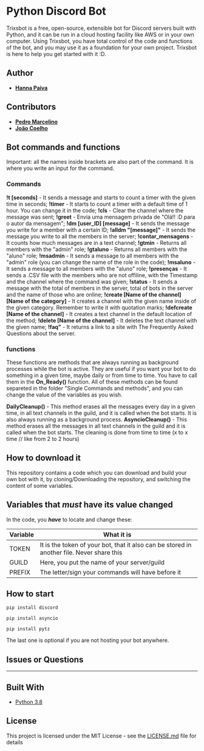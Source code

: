 # Python Discord Bot 

Trixsbot is a free, open-source, extensible bot for Discord servers built with Python, and it can be run in a cloud hosting facility like AWS or in your own computer. Using Trixsbot, you have total control of the code and functions of the bot, and you may use it as a foundation for your own project. Trixsbot is here to help you get started with it :D.  

## Author

* **[Hanna Paiva](https://github.com/Hantriex)**

## Contributors

* **[Pedro Marcelino](https://github.com/pmarcelino)**
* **[João Coelho](https://github.com/joaopcoelho)**

## Bot commands and functions

Important: all the names inside brackets are also part of the command. It is where you write an input for the command. 

### Commands

**!t [seconds]** - It sends a message and starts to count a timer with the given time in seconds;
**!timer** - It starts to count a timer with a default time of 1 hour. You can change it in the code;
**!cls** - Clear the channel where the message was sent; 
**!greet** - Envia uma mensagem privada de "Olá!! :D para o autor da mensagem";
**!dm [user_ID] [message]**  - It sends the message you write for a member with a certain ID;
**!alldm "[message]"** - It sends the message you write to all the members in the server;
**!contar_mensagens** - It counts how much messages are in a text channel;
**!gtmin** - Returns all members with the "admin" role;
**!gtaluno** - Returns all members with the "aluno" role;
**!msadmin** - It sends a message to all members with the "admin" role (you can change the name of the role in the code); 
**!msaluno** - It sends a message to all members with the "aluno" role;
**!presenças** - It sends a .CSV file with the members who are not offiline, with the Timestamp and the channel where the command was given; 
**!status** - It sends a message with the total of members in the server, total of bots in the server and the name of those who are online; 
**!create [Name of the channel] [Name of the category]** - It creates a channel with the given name inside of the given category. Remember to write it with quotation marks;
**!defcreate [Name of the channel]** - It creates a text channel in the default location of the method;
**!delete [Name of the channel]** - It deletes the text channel with the given name;
**!faq"** - It returns a link to a site with The Frequently Asked Questions about the server.

 ### functions
 
These functions are methods that are always running as background processes while the bot is active. They are useful if you want your bot to do something in a given time, maybe daily or from time to time. You have to call them in the **On_Ready()** function. 
All of these methods can be found separeted in the folder "Single Commands and methods", and you can change the value of the variables as you wish. 

**DailyCleanup()** - This method erases all the messages every day in a given time, in all text channels in the guild, and it 
     is called when the bot starts. It is also always running as a background process.
**AsyncioCleanup()** - This method erases all the messages in all text channels in the guild and it is called when the bot starts. The cleaning is done from time to time (x to x time // like from 2 to 2 hours)

## How to download it

This repository contains a code which you can download and build your own bot with it, by cloning/Downloading the repository, and switching the content of some variables.


## Variables that ***must*** have its value changed

In the code, you ***have*** to locate and change these:

| Variable              | What it is                                                            |
| ----------------------| ----------------------------------------------------------------------|
| TOKEN                 | It is the token of your bot, that it also can be stored in another file. Never share this|
| GUILD                 | Here, you put the name of your server/guild |
| PREFIX                | The letter/sign your commands will have before it|




## How to start


```
pip install discord
```
```
pip install asyncio
```
```
pip install pytz 
```
The last one is optional if you are not hosting your bot anywhere.


## Issues or Questions

---

## Built With

* [Python 3.8](https://www.python.org/)

## License

This project is licensed under the MIT License - see the [LICENSE.md](LICENSE.md) file for details
